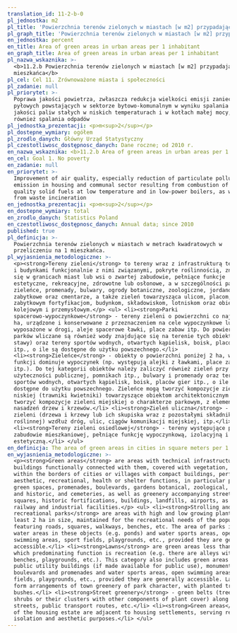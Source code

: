 ```yaml
---
translation_id: 11-2-b-0
pl_jednostka: m2
pl_title: 'Powierzchnia terenów zielonych w miastach [w m2] przypadająca na 1 mieszkańca'
pl_graph_title: 'Powierzchnia terenów zielonych w miastach [w m2] przypadająca na 1 mieszkańca'
en_jednostka: percent
en_title: Area of green areas in urban areas per 1 inhabitant
en_graph_title: Area of green areas in urban areas per 1 inhabitant
pl_nazwa_wskaznika: >-
  <b>11.2.b Powierzchnia terenów zielonych w miastach [w m2] przypadająca na 1
  mieszkańca</b>
pl_cel: Cel 11. Zrównoważone miasta i społeczności
pl_zadanie: null
pl_priorytet: >-
  Poprawa jakości powietrza, zwłaszcza redukcja wielkości emisji zanieczyszczeń
  pyłowych powstających w sektorze bytowo-komunalnym w wyniku spalania złej
  jakości paliw stałych w niskich temperaturach i w kotłach małej mocy, jak
  również spalania odpadów
pl_jednostka_prezentacji: <p>m<sup>2</sup></p>
pl_dostepne_wymiary: ogółem
pl_zrodlo_danych: Główny Urząd Statystyczny
pl_czestotliwosc_dostępnosc_danych: Dane roczne; od 2010 r.
en_nazwa_wskaznika: <b>11.2.b Area of green areas in urban areas per 1 inhabitant</b>
en_cel: Goal 1. No poverty
en_zadanie: null
en_priorytet: >-
  Improvement of air quality, especially reduction of particulate pollutants
  emission in housing and communal sector resulting from combustion of bad
  quality solid fuels at low temperature and in low-power boilers, as well as
  from waste incineration
en_jednostka_prezentacji: <p>m<sup>2</sup></p>
en_dostepne_wymiary: total
en_zrodlo_danych: Statistics Poland
en_czestotliwosc_dostępnosc_danych: Annual data; since 2010
published: true
pl_definicja: >-
  Powierzchnia terenów zielonych w miastach w metrach kwadratowych w
  przeliczeniu na 1 mieszkańca.
pl_wyjasnienia_metodologiczne: >-
  <p><strong>Tereny zieleni</strong> to tereny wraz z infrastrukturą techniczną
  i budynkami funkcjonalnie z nimi związanymi, pokryte roślinnością, znajdujące
  się w granicach miast lub wsi o zwartej zabudowie, pełniące funkcje
  estetyczne, rekreacyjne, zdrowotne lub osłonowe, a w szczególności parki,
  zieleńce, promenady, bulwary, ogrody botaniczne, zoologiczne, jordanowskie i
  zabytkowe oraz cmentarze, a także zieleń towarzysząca ulicom, placom,
  zabytkowym fortyfikacjom, budynkom, składowiskom, lotniskom oraz obiektom
  kolejowym i przemysłowym.</p> <ul> <li><strong>Parki
  spacerowo-wypoczynkowe</strong> - tereny zieleni o powierzchni co najmniej 2
  ha, urządzone i konserwowane z przeznaczeniem na cele wypoczynkowe ludności,
  wyposażone w drogi, aleje spacerowe ławki, place zabaw itp. Do powierzchni
  parków wliczane są również wody znajdujące się na terenie tych obiektów (np.
  stawy) oraz tereny sportów wodnych, otwartych kąpielisk, boisk, placów gier
  itp., o ile są dostępne do użytku powszechnego.</li>
  <li><strong>Zieleńce</strong> - obiekty o powierzchni poniżej 2 ha, w których
  funkcji dominuje wypoczynek (np. występują alejki z ławkami, place zabaw
  itp.). Do tej kategorii obiektów należy zaliczyć również zieleń przy budynkach
  użyteczności publicznej, pomnikach itp., bulwary i promenady oraz tereny
  sportów wodnych, otwartych kąpielisk, boisk, placów gier itp., o ile są
  dostępne do użytku powszechnego. Zieleńce mogą tworzyć kompozycje zieleni
  niskiej (trawniki kwietniki) towarzyszące obiektom architektonicznym oraz
  tworzyć kompozycje zieleni miejskiej o charakterze parkowym, z elementami
  nasadzeń drzew i krzewów.</li> <li><strong>Zieleń uliczna</strong> - pasy
  zieleni (drzewa i krzewy lub ich skupiska wraz z pozostałymi składnikami szaty
  roślinnej) wzdłuż dróg, ulic, ciągów komunikacji miejskiej, itp.</li>
  <li><strong>Tereny zieleni osiedlowej</strong> - tereny występujące przy
  zabudowie mieszkaniowej, pełniące funkcję wypoczynkową, izolacyjną i
  estetyczną.</li> </ul>
en_definicja: The area of green areas in cities in square meters per 1 inhabitant.
en_wyjasnienia_metodologiczne: >-
  <p><strong>Green areas</strong> are areas with technical infrastructure and
  buildings functionally connected with them, covered with vegetation, located
  within the borders of cities or villages with compact buildings, performing
  aesthetic, recreational, health or shelter functions, in particular parks,
  green spaces, promenades, boulevards, gardens botanical, zoological, Jordanian
  and historic, and cemeteries, as well as greenery accompanying streets,
  squares, historic fortifications, buildings, landfills, airports, as well as
  railway and industrial facilities.</p> <ul> <li><strong>Strolling and
  recreational parks</strong> are areas with high and low growing plants, at
  least 2 ha in size, maintained for the recreational needs of the population,
  featuring roads, squares, walkways, benches, etc. The area of parks includes
  water areas in these objects (e.g. ponds) and water sports areas, open
  swimming areas, sport fields, playgrounds, etc., provided they are generally
  accessible.</li> <li><strong>Lawns</strong> are green areas less than 2 ha,
  which predominating function is recreation (e.g. there are alleys with
  benches, playgrounds, etc.). This category also includes green areas near
  public utility buildings (if made available for public use), monuments, etc.,
  boulevards and promenades and water sports areas, open swimming areas, sport
  fields, playgrounds, etc., provided they are generally accessible. Lawns can
  form arrangements of town greenery of park character, with planted trees and
  bushes.</li> <li><strong>Street greenery</strong> - green belts (trees and
  shrubs or their clusters with other components of plant cover) along roads,
  streets, public transport routes, etc.</li> <li><strong>Green areas</strong>
  of the housing estate are adjacent to housing settlements, serving recreation,
  isolation and aesthetic purposes.</li> </ul>
---
```

